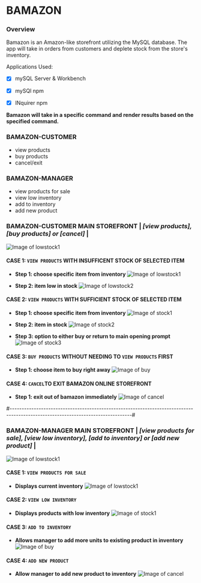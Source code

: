 # BAMAZON
### Overview
Bamazon is an Amazon-like storefront utilizing the MySQL database. The app will take in orders from customers and deplete stock from the store's inventory.


Applications Used:
- [x] mySQL Server & Workbench
- [x] mySQl npm
- [x] INquirer npm


**Bamazon will take in a specific command and render results based on the specified command.**
### BAMAZON-CUSTOMER
- view products
- buy products
- cancel/exit


### BAMAZON-MANAGER
- view products for sale
- view low inventory
- add to inventory
- add new product


### BAMAZON-CUSTOMER MAIN STOREFRONT | *[view products], [buy products] or [cancel]* |
![Image of lowstock1](/images/lowstock1.png)


#### CASE 1: `VIEW PRODUCTS` WITH INSUFFICENT STOCK OF SELECTED ITEM 
- **Step 1: choose specific item from inventory**
![Image of lowstock1](/images/lowstock11.png)

- **Step 2: item low in stock**
![Image of lowstock2](/images/lowstock2.png)




#### CASE 2: `VIEW PRODUCTS` WITH SUFFICIENT STOCK OF SELECTED ITEM 
- **Step 1: choose specific item from inventory**
![Image of stock1](/images/stock1.png)


- **Step 2: item in stock**
![Image of stock2](/images/stock2.png)


- **Step 3: option to either buy or return to main opening prompt**
![Image of stock3](/images/stock3.png)



#### CASE 3: `BUY PRODUCTS` WITHOUT NEEDING TO `VIEW PRODUCTS` FIRST
- **Step 1: choose item to buy right away**
![Image of buy](/images/buy.png)


#### CASE 4: `CANCEL`TO EXIT BAMAZON ONLINE STOREFRONT
- **Step 1: exit out of bamazon immediately**
![Image of cancel](/images/cancel.png)


#--------------------------------------------------------------------------------------------------------------------------------#


### BAMAZON-MANAGER MAIN STOREFRONT | *[view products for sale], [view low inventory], [add to inventory] or [add new product]* |
![Image of lowstock1](/images/manage1.png)


#### CASE 1: `VIEW PRODUCTS FOR SALE` 
- **Displays current inventory**
![Image of lowstock1](/images/manage2.png)


#### CASE 2: `VIEW LOW INVENTORY` 
- **Displays products with low inventory**
![Image of stock1](/images/manage3.png)


#### CASE 3: `ADD TO INVENTORY` 
- **Allows manager to add more units to existing product in inventory**
![Image of buy](/images/manage4.png)


#### CASE 4: `ADD NEW PRODUCT`
- **Allow manager to add new product to inventory**
![Image of cancel](/images/manage5.png)

